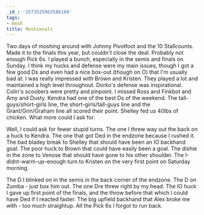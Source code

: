 ```yaml
---
_id_: '2573525963586160'
tags:
- mosh
title: Moshionals
---
```


Two days of moshing around with Johnny Pivotfoot and the 10 Stallcounts. Made it to the finals this year, but couldn't close the deal. Probably not enough Pick 6s. I played a bunch, especially in the semis and finals on Sunday. I think my hucks and defense were my main issues, though I got a few good Ds and even had a nice box-out (though on O) that I'm usually bad at. I was really impressed with Brown and Kristen. They played a lot and maintained a high level throughout. Dorko's defense was inspirational. Colin's scoobers were pretty and pinpoint. I missed Ross and Finkbot and Amy and Dusty. Kendra had one of the best Ds of the weekend. The tall-guys/short-girls line, the short-girls/tall-guys line and the Grant/Grin/Graham line all scored their point. Shelley fed us 40lbs of chicken. What more could I ask for.

Well, I could ask for fewer stupid turns. The one I threw way out the back on a huck to Kendra. The one that got Ded in the endzone because I rushed it. The bad bladey break to Shelley that should have been an IO backhand goal. The poor huck to Brown that could have easily been a goal. The dishie in the zone to Venose that should have gone to his other shoulder. The I-didnt-warm-up-enough turn to Kristen on the very first point on Saturday morning.

The D I blinked on in the semis in the back corner of the endzone. The D on Zumba - just box him out. The one Dre threw right by my head. The IO huck I gave up first point of the finals, and the throw before that which I could have Ded if I reacted faster. The big upfield backhand that Alex broke me with - too much straightup. All the Pick 6s I forgot to run back.
